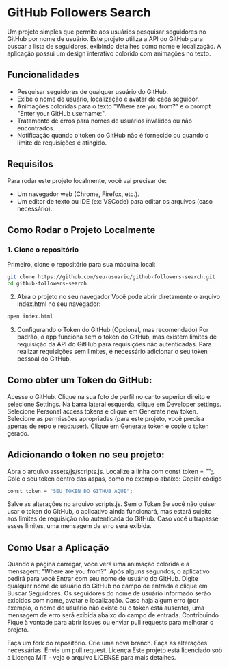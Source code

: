 # GitHub Followers Search

Um projeto simples que permite aos usuários pesquisar seguidores no GitHub por nome de usuário. Este projeto utiliza a API do GitHub para buscar a lista de seguidores, exibindo detalhes como nome e localização. A aplicação possui um design interativo colorido com animações no texto.

## Funcionalidades

- Pesquisar seguidores de qualquer usuário do GitHub.
- Exibe o nome de usuário, localização e avatar de cada seguidor.
- Animações coloridas para o texto "Where are you from?" e o prompt "Enter your GitHub username:".
- Tratamento de erros para nomes de usuários inválidos ou não encontrados.
- Notificação quando o token do GitHub não é fornecido ou quando o limite de requisições é atingido.

## Requisitos

Para rodar este projeto localmente, você vai precisar de:

- Um navegador web (Chrome, Firefox, etc.).
- Um editor de texto ou IDE (ex: VSCode) para editar os arquivos (caso necessário).

## Como Rodar o Projeto Localmente

### 1. Clone o repositório
Primeiro, clone o repositório para sua máquina local:

```bash
git clone https://github.com/seu-usuario/github-followers-search.git
cd github-followers-search
````

2. Abra o projeto no seu navegador
Você pode abrir diretamente o arquivo index.html no seu navegador:
```bash
open index.html
````

3. Configurando o Token do GitHub (Opcional, mas recomendado)
Por padrão, o app funciona sem o token do GitHub, mas existem limites de requisição da API do GitHub para requisições não autenticadas. Para realizar requisições sem limites, é necessário adicionar o seu token pessoal do GitHub.

## Como obter um Token do GitHub:
Acesse o GitHub.
Clique na sua foto de perfil no canto superior direito e selecione Settings.
Na barra lateral esquerda, clique em Developer settings.
Selecione Personal access tokens e clique em Generate new token.
Selecione as permissões apropriadas (para este projeto, você precisa apenas de repo e read:user).
Clique em Generate token e copie o token gerado.

## Adicionando o token no seu projeto:
Abra o arquivo assets/js/scripts.js.
Localize a linha com const token = "";.
Cole o seu token dentro das aspas, como no exemplo abaixo:
Copiar código

```bash
const token = "SEU_TOKEN_DO_GITHUB_AQUI";
````
Salve as alterações no arquivo scripts.js.
Sem o Token
Se você não quiser usar o token do GitHub, o aplicativo ainda funcionará, mas estará sujeito aos limites de requisição não autenticada do GitHub. Caso você ultrapasse esses limites, uma mensagem de erro será exibida.

## Como Usar a Aplicação
Quando a página carregar, você verá uma animação colorida e a mensagem: "Where are you from?".
Após alguns segundos, o aplicativo pedirá para você Entrar com seu nome de usuário do GitHub.
Digite qualquer nome de usuário do GitHub no campo de entrada e clique em Buscar Seguidores.
Os seguidores do nome de usuário informado serão exibidos com nome, avatar e localização.
Caso haja algum erro (por exemplo, o nome de usuário não existe ou o token está ausente), uma mensagem de erro será exibida abaixo do campo de entrada.
Contribuindo
Fique à vontade para abrir issues ou enviar pull requests para melhorar o projeto.

Faça um fork do repositório.
Crie uma nova branch.
Faça as alterações necessárias.
Envie um pull request.
Licença
Este projeto está licenciado sob a Licença MIT - veja o arquivo LICENSE para mais detalhes.

